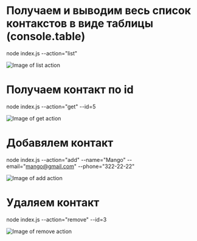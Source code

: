 # Получаем и выводим весь список контакстов в виде таблицы (console.table)
node index.js --action="list"

![Image of list action](https://img.techpowerup.org/200421/action-list.jpg)

# Получаем контакт по id
node index.js --action="get" --id=5

![Image of get action](https://img.techpowerup.org/200421/action-get.jpg)

# Добавялем контакт
node index.js --action="add" --name="Mango" --email="mango@gmail.com" --phone="322-22-22"

![Image of add action](https://img.techpowerup.org/200421/action-add.jpg)

# Удаляем контакт
node index.js --action="remove" --id=3

![Image of remove action](https://img.techpowerup.org/200421/action-remove.jpg)
